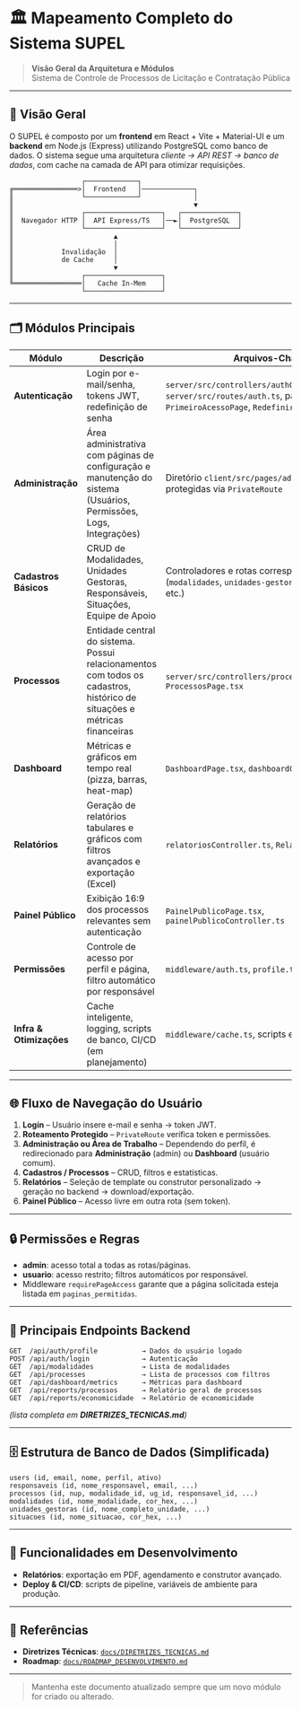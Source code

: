 # 🏛️ Mapeamento Completo do Sistema SUPEL

> **Visão Geral da Arquitetura e Módulos**  
> Sistema de Controle de Processos de Licitação e Contratação Pública

---

## 🔭 Visão Geral
O SUPEL é composto por um **frontend** em React + Vite + Material-UI e um **backend** em Node.js (Express) utilizando PostgreSQL como banco de dados. O sistema segue uma arquitetura *cliente → API REST → banco de dados*, com cache na camada de API para otimizar requisições.

```
                  ┌─────────────┐
╔════════════════>│  Frontend   │─────────────┐
║                 └─────────────┘             │
║                                             ▼
║                 ┌───────────────────┐   ┌──────────────┐
║  Navegador HTTP │  API Express/TS   │──►│  PostgreSQL  │
║                 └───────────────────┘   └──────────────┘
║                         ▲
║                         │
║            Invalidação  │
║            de Cache     │
║                         ▼
║                 ┌───────────────────┐
╚═════════════════│   Cache In-Mem    │
                  └───────────────────┘
```

---

## 🗂️ Módulos Principais

| Módulo | Descrição | Arquivos-Chave |
|--------|-----------|----------------|
| **Autenticação** | Login por e-mail/senha, tokens JWT, redefinição de senha | `server/src/controllers/authController.ts`, `server/src/routes/auth.ts`, páginas `LoginPage`, `PrimeiroAcessoPage`, `RedefinirSenhaPage` |
| **Administração** | Área administrativa com páginas de configuração e manutenção do sistema (Usuários, Permissões, Logs, Integrações) | Diretório `client/src/pages/admin/*`, rotas protegidas via `PrivateRoute` |
| **Cadastros Básicos** | CRUD de Modalidades, Unidades Gestoras, Responsáveis, Situações, Equipe de Apoio | Controladores e rotas correspondentes (`modalidades`, `unidades-gestoras`, `responsaveis`, etc.) |
| **Processos** | Entidade central do sistema. Possui relacionamentos com todos os cadastros, histórico de situações e métricas financeiras | `server/src/controllers/processosController.ts`, `ProcessosPage.tsx` |
| **Dashboard** | Métricas e gráficos em tempo real (pizza, barras, heat-map) | `DashboardPage.tsx`, `dashboardController.ts` |
| **Relatórios** | Geração de relatórios tabulares e gráficos com filtros avançados e exportação (Excel) | `relatoriosController.ts`, `RelatoriosPage.tsx` |
| **Painel Público** | Exibição 16:9 dos processos relevantes sem autenticação | `PainelPublicoPage.tsx`, `painelPublicoController.ts` |
| **Permissões** | Controle de acesso por perfil e página, filtro automático por responsável | `middleware/auth.ts`, `profile.ts` (rota) |
| **Infra & Otimizações** | Cache inteligente, logging, scripts de banco, CI/CD (em planejamento) | `middleware/cache.ts`, scripts em `scripts/` |

---

## 🌐 Fluxo de Navegação do Usuário
1. **Login** – Usuário insere e-mail e senha  → token JWT.
2. **Roteamento Protegido** – `PrivateRoute` verifica token e permissões.
3. **Administração ou Área de Trabalho** – Dependendo do perfil, é redirecionado para **Administração** (admin) ou **Dashboard** (usuário comum).
4. **Cadastros / Processos** – CRUD, filtros e estatísticas.
5. **Relatórios** – Seleção de template ou construtor personalizado → geração no backend → download/exportação.
6. **Painel Público** – Acesso livre em outra rota (sem token).

---

## 🔒 Permissões e Regras
- **admin**: acesso total a todas as rotas/páginas.
- **usuario**: acesso restrito; filtros automáticos por responsável.
- Middleware `requirePageAccess` garante que a página solicitada esteja listada em `paginas_permitidas`.

---

## 📡 Principais Endpoints Backend
```
GET  /api/auth/profile           → Dados do usuário logado
POST /api/auth/login             → Autenticação
GET  /api/modalidades            → Lista de modalidades
GET  /api/processes              → Lista de processos com filtros
GET  /api/dashboard/metrics      → Métricas para dashboard
GET  /api/reports/processos      → Relatório geral de processos
GET  /api/reports/economicidade  → Relatório de economicidade
```
*(lista completa em **DIRETRIZES_TECNICAS.md**)*

---

## 🗄️ Estrutura de Banco de Dados (Simplificada)
```
users (id, email, nome, perfil, ativo)
responsaveis (id, nome_responsavel, email, ...)
processos (id, nup, modalidade_id, ug_id, responsavel_id, ...)
modalidades (id, nome_modalidade, cor_hex, ...)
unidades_gestoras (id, nome_completo_unidade, ...)
situacoes (id, nome_situacao, cor_hex, ...)
```

---

## 🚧 Funcionalidades em Desenvolvimento
- **Relatórios**: exportação em PDF, agendamento e construtor avançado.
- **Deploy & CI/CD**: scripts de pipeline, variáveis de ambiente para produção.

---

## 📑 Referências
- **Diretrizes Técnicas**: [`docs/DIRETRIZES_TECNICAS.md`](./DIRETRIZES_TECNICAS.md)
- **Roadmap**: [`docs/ROADMAP_DESENVOLVIMENTO.md`](./ROADMAP_DESENVOLVIMENTO.md)

---

> Mantenha este documento atualizado sempre que um novo módulo for criado ou alterado. 